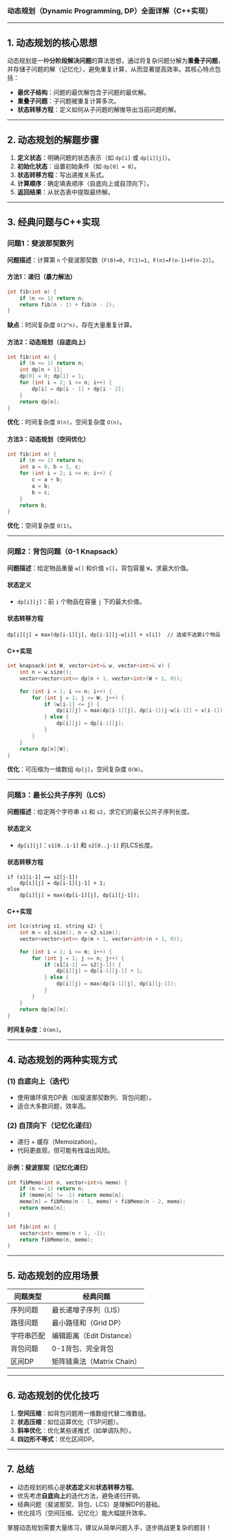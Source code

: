 ### **动态规划（Dynamic Programming, DP）全面详解（C++实现）**

---

## **1. 动态规划的核心思想**
动态规划是一种**分阶段解决问题**的算法思想，通过将复杂问题分解为**重叠子问题**，并存储子问题的解（记忆化），避免重复计算，从而显著提高效率。其核心特点包括：
- **最优子结构**：问题的最优解包含子问题的最优解。
- **重叠子问题**：子问题被重复计算多次。
- **状态转移方程**：定义如何从子问题的解推导出当前问题的解。

---

## **2. 动态规划的解题步骤**
1. **定义状态**：明确问题的状态表示（如 `dp[i]` 或 `dp[i][j]`）。
2. **初始化状态**：设置初始条件（如 `dp[0] = 0`）。
3. **状态转移方程**：写出递推关系式。
4. **计算顺序**：确定填表顺序（自底向上或自顶向下）。
5. **返回结果**：从状态表中提取最终解。

---

## **3. 经典问题与C++实现**

### **问题1：斐波那契数列**
**问题描述**：计算第 `n` 个斐波那契数（`F(0)=0, F(1)=1, F(n)=F(n-1)+F(n-2)`）。

#### **方法1：递归（暴力解法）**
```cpp
int fib(int n) {
    if (n <= 1) return n;
    return fib(n - 1) + fib(n - 2);
}
```
**缺点**：时间复杂度 `O(2^n)`，存在大量重复计算。

#### **方法2：动态规划（自底向上）**
```cpp
int fib(int n) {
    if (n <= 1) return n;
    int dp[n + 1];
    dp[0] = 0; dp[1] = 1;
    for (int i = 2; i <= n; i++) {
        dp[i] = dp[i - 1] + dp[i - 2];
    }
    return dp[n];
}
```
**优化**：时间复杂度 `O(n)`，空间复杂度 `O(n)`。

#### **方法3：动态规划（空间优化）**
```cpp
int fib(int n) {
    if (n <= 1) return n;
    int a = 0, b = 1, c;
    for (int i = 2; i <= n; i++) {
        c = a + b;
        a = b;
        b = c;
    }
    return b;
}
```
**优化**：空间复杂度 `O(1)`。

---

### **问题2：背包问题（0-1 Knapsack）**
**问题描述**：给定物品重量 `w[]` 和价值 `v[]`，背包容量 `W`，求最大价值。

#### **状态定义**
- `dp[i][j]`：前 `i` 个物品在容量 `j` 下的最大价值。

#### **状态转移方程**
```
dp[i][j] = max(dp[i-1][j], dp[i-1][j-w[i]] + v[i])  // 选或不选第i个物品
```

#### **C++实现**
```cpp
int knapsack(int W, vector<int>& w, vector<int>& v) {
    int n = w.size();
    vector<vector<int>> dp(n + 1, vector<int>(W + 1, 0));
    
    for (int i = 1; i <= n; i++) {
        for (int j = 1; j <= W; j++) {
            if (w[i-1] <= j) {
                dp[i][j] = max(dp[i-1][j], dp[i-1][j-w[i-1]] + v[i-1]);
            } else {
                dp[i][j] = dp[i-1][j];
            }
        }
    }
    return dp[n][W];
}
```
**优化**：可压缩为一维数组 `dp[j]`，空间复杂度 `O(W)`。

---

### **问题3：最长公共子序列（LCS）**
**问题描述**：给定两个字符串 `s1` 和 `s2`，求它们的最长公共子序列长度。

#### **状态定义**
- `dp[i][j]`：`s1[0..i-1]` 和 `s2[0..j-1]` 的LCS长度。

#### **状态转移方程**
```
if (s1[i-1] == s2[j-1]) 
    dp[i][j] = dp[i-1][j-1] + 1;
else 
    dp[i][j] = max(dp[i-1][j], dp[i][j-1]);
```

#### **C++实现**
```cpp
int lcs(string s1, string s2) {
    int m = s1.size(), n = s2.size();
    vector<vector<int>> dp(m + 1, vector<int>(n + 1, 0));
    
    for (int i = 1; i <= m; i++) {
        for (int j = 1; j <= n; j++) {
            if (s1[i-1] == s2[j-1]) {
                dp[i][j] = dp[i-1][j-1] + 1;
            } else {
                dp[i][j] = max(dp[i-1][j], dp[i][j-1]);
            }
        }
    }
    return dp[m][n];
}
```
**时间复杂度**：`O(mn)`。

---

## **4. 动态规划的两种实现方式**
### **(1) 自底向上（迭代）**
- 使用循环填充DP表（如斐波那契数列、背包问题）。
- 适合大多数问题，效率高。

### **(2) 自顶向下（记忆化递归）**
- 递归 + 缓存（Memoization）。
- 代码更直观，但可能有栈溢出风险。

#### **示例：斐波那契（记忆化递归）**
```cpp
int fibMemo(int n, vector<int>& memo) {
    if (n <= 1) return n;
    if (memo[n] != -1) return memo[n];
    memo[n] = fibMemo(n - 1, memo) + fibMemo(n - 2, memo);
    return memo[n];
}

int fib(int n) {
    vector<int> memo(n + 1, -1);
    return fibMemo(n, memo);
}
```

---

## **5. 动态规划的应用场景**
| 问题类型               | 经典问题                     |
|------------------------|-----------------------------|
| 序列问题               | 最长递增子序列（LIS）        |
| 路径问题               | 最小路径和（Grid DP）        |
| 字符串匹配             | 编辑距离（Edit Distance）   |
| 背包问题               | 0-1背包、完全背包           |
| 区间DP                | 矩阵链乘法（Matrix Chain）  |

---

## **6. 动态规划的优化技巧**
1. **空间压缩**：如背包问题用一维数组代替二维数组。
2. **状态压缩**：如位运算优化（TSP问题）。
3. **斜率优化**：优化某些递推式（如单调队列）。
4. **四边形不等式**：优化区间DP。

---

## **7. 总结**
- 动态规划的核心是**状态定义**和**状态转移方程**。
- 优先考虑**自底向上**的迭代方法，避免递归开销。
- 经典问题（斐波那契、背包、LCS）是理解DP的基础。
- 优化技巧（空间压缩、记忆化）能大幅提升效率。

掌握动态规划需要大量练习，建议从简单问题入手，逐步挑战更复杂的题目！